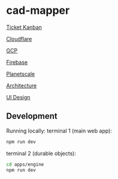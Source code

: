 # cad-mapper

[Ticket Kanban](https://github.com/orgs/ShortieCuts/projects/1)

[Cloudflare](https://dash.cloudflare.com/d4ea528a4398361b4055258d1634ad6d)

[GCP](https://console.cloud.google.com/welcome?project=cad-fitter)

[Firebase](https://console.firebase.google.com/u/0/project/cad-fitter/overview)

[Planetscale](https://app.planetscale.com/presmoore/cad-mapper)

[Architecture](https://www.figma.com/file/UGtYy5IRUIgfMrciJ3cSnj/CAD-Mapper-Arch?node-id=0-1&t=Xbw9WobAJoiIPhuL-0)

[UI Design](https://www.figma.com/file/JN26dTj0w1Lh3KqPDKFIGz/Mobile-CAD-App-Prototype?t=oCg83Uay6AxBFLla-0)

## Development

Running locally:
terminal 1 (main web app):

```bash
npm run dev
```

terminal 2 (durable objects):

```bash
cd apps/engine
npm run dev
```
